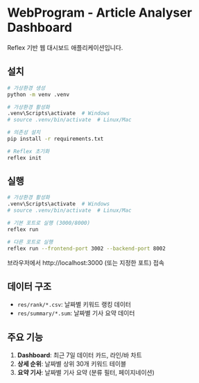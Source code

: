 # WebProgram - Article Analyser Dashboard

Reflex 기반 웹 대시보드 애플리케이션입니다.

## 설치

```bash
# 가상환경 생성
python -m venv .venv

# 가상환경 활성화
.venv\Scripts\activate  # Windows
# source .venv/bin/activate  # Linux/Mac

# 의존성 설치
pip install -r requirements.txt

# Reflex 초기화
reflex init
```

## 실행

```bash
# 가상환경 활성화
.venv\Scripts\activate  # Windows
# source .venv/bin/activate  # Linux/Mac

# 기본 포트로 실행 (3000/8000)
reflex run

# 다른 포트로 실행
reflex run --frontend-port 3002 --backend-port 8002
```

브라우저에서 http://localhost:3000 (또는 지정한 포트) 접속

## 데이터 구조

- `res/rank/*.csv`: 날짜별 키워드 랭킹 데이터
- `res/summary/*.sum`: 날짜별 기사 요약 데이터

## 주요 기능

1. **Dashboard**: 최근 7일 데이터 카드, 라인/바 차트
2. **상세 순위**: 날짜별 상위 30개 키워드 테이블
3. **요약 기사**: 날짜별 기사 요약 (분류 필터, 페이지네이션)
